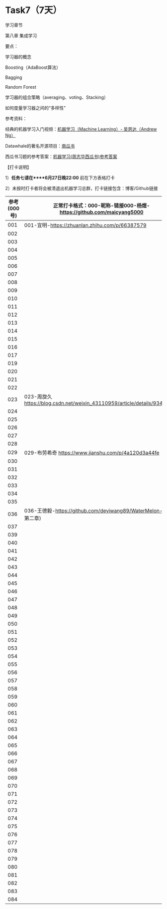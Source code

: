 # **Task7（7天）**

学习章节

第八章 集成学习

 

要点：

学习器的概念

Boosting（AdaBoost算法）

Bagging

Random Forest

学习器的组合策略（averaging、voting、Stacking）

如何度量学习器之间的“多样性”

 

参考资料：

经典的机器学习入门视频：[机器学习（Machine Learning）- 吴恩达（Andrew Ng）](https://www.bilibili.com/video/av9912938?from=search&seid=5516998205005060196)

Datawhale的著名开源项目：[南瓜书](https://github.com/datawhalechina/pumpkin-book)

西瓜书习题的参考答案：[机器学习(周志华西瓜书)参考答案](https://blog.csdn.net/icefire_tyh/article/details/52064910)

 

 

【打卡说明】

1）**任务七请在****6月27日晚22:00** 前在下方表格打卡

2）未按时打卡者将会被清退出机器学习总群，打卡链接包含：博客/Github链接

| 参考(000号) | 正常打卡格式：000-昵称-链接000-杨煜-<https://github.com/maicyang5000> |
| ----------- | ------------------------------------------------------------ |
| 001         | 001-宜明-<https://zhuanlan.zhihu.com/p/66387579>             |
| 002         |                                                              |
| 003         |                                                              |
| 004         |                                                              |
| 005         |                                                              |
| 006         |                                                              |
| 007         |                                                              |
| 008         |                                                              |
| 009         |                                                              |
| 010         |                                                              |
| 011         |                                                              |
| 012         |                                                              |
| 013         |                                                              |
| 014         |                                                              |
| 015         |                                                              |
| 016         |                                                              |
| 017         |                                                              |
| 019         |                                                              |
| 020         |                                                              |
| 021         |                                                              |
| 022         |                                                              |
| 023         | 023-周旋久 <https://blog.csdn.net/weixin_43110959/article/details/93405446> |
| 024         |                                                              |
| 025         |                                                              |
| 026         |                                                              |
| 027         |                                                              |
| 028         |                                                              |
| 029         | 029-布劳希奇 <https://www.jianshu.com/p/4a120d3a44fe>        |
| 030         |                                                              |
| 031         |                                                              |
| 032         |                                                              |
| 033         |                                                              |
| 034         |                                                              |
| 035         |                                                              |
| 036         | 036-王德毅-<https://github.com/deyiwang89/WaterMelon-ML> (含第二章) |
| 037         |                                                              |
| 039         |                                                              |
| 040         |                                                              |
| 041         |                                                              |
| 042         |                                                              |
| 043         |                                                              |
| 044         |                                                              |
| 045         |                                                              |
| 046         |                                                              |
| 047         |                                                              |
| 048         |                                                              |
| 049         |                                                              |
| 050         |                                                              |
| 051         |                                                              |
| 052         |                                                              |
| 053         |                                                              |
| 054         |                                                              |
| 055         |                                                              |
| 056         |                                                              |
| 057         |                                                              |
| 058         |                                                              |
| 059         |                                                              |
| 060         |                                                              |
| 061         |                                                              |
| 062         |                                                              |
| 063         |                                                              |
| 064         |                                                              |
| 065         |                                                              |
| 066         |                                                              |
| 067         |                                                              |
| 068         |                                                              |
| 069         |                                                              |
| 070         |                                                              |
| 071         |                                                              |
| 072         |                                                              |
| 073         |                                                              |
| 074         |                                                              |
| 075         |                                                              |
| 076         |                                                              |
| 077         |                                                              |
| 078         |                                                              |
| 079         |                                                              |
| 080         |                                                              |
| 081         |                                                              |
| 082         |                                                              |
| 083         |                                                              |
| 084         |                                                              |

 